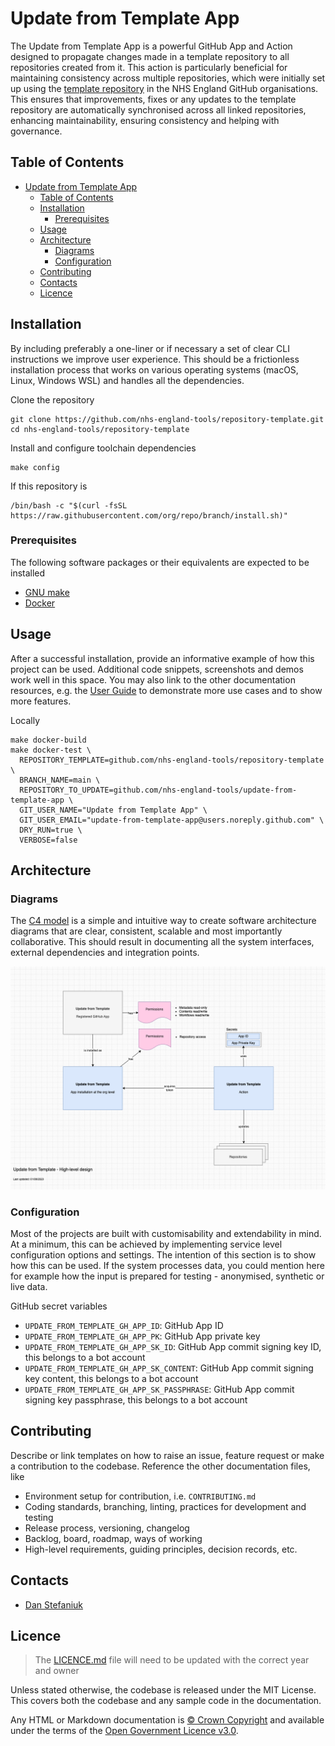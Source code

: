 # Update from Template App

The Update from Template App is a powerful GitHub App and Action designed to propagate changes made in a template repository to all repositories created from it. This action is particularly beneficial for maintaining consistency across multiple repositories, which were initially set up using the [template repository](https://github.com/nhs-england-tools/repository-template) in the NHS England GitHub organisations. This ensures that improvements, fixes or any updates to the template repository are automatically synchronised across all linked repositories, enhancing maintainability, ensuring consistency and helping with governance.


## Table of Contents

- [Update from Template App](#update-from-template-app)
  - [Table of Contents](#table-of-contents)
  - [Installation](#installation)
    - [Prerequisites](#prerequisites)
  - [Usage](#usage)
  - [Architecture](#architecture)
    - [Diagrams](#diagrams)
    - [Configuration](#configuration)
  - [Contributing](#contributing)
  - [Contacts](#contacts)
  - [Licence](#licence)

## Installation

By including preferably a one-liner or if necessary a set of clear CLI instructions we improve user experience. This should be a frictionless installation process that works on various operating systems (macOS, Linux, Windows WSL) and handles all the dependencies.

Clone the repository

```shell
git clone https://github.com/nhs-england-tools/repository-template.git
cd nhs-england-tools/repository-template
```

Install and configure toolchain dependencies

```shell
make config
```

If this repository is

```shell
/bin/bash -c "$(curl -fsSL https://raw.githubusercontent.com/org/repo/branch/install.sh)"
```

### Prerequisites

The following software packages or their equivalents are expected to be installed

- [GNU make](https://www.gnu.org/software/make/)
- [Docker](https://www.docker.com/)

## Usage

After a successful installation, provide an informative example of how this project can be used. Additional code snippets, screenshots and demos work well in this space. You may also link to the other documentation resources, e.g. the [User Guide](./docs/user-guide.md) to demonstrate more use cases and to show more features.

Locally

```shell
make docker-build
make docker-test \
  REPOSITORY_TEMPLATE=github.com/nhs-england-tools/repository-template \
  BRANCH_NAME=main \
  REPOSITORY_TO_UPDATE=github.com/nhs-england-tools/update-from-template-app \
  GIT_USER_NAME="Update from Template App" \
  GIT_USER_EMAIL="update-from-template-app@users.noreply.github.com" \
  DRY_RUN=true \
  VERBOSE=false
```

## Architecture

### Diagrams

The [C4 model](https://c4model.com/) is a simple and intuitive way to create software architecture diagrams that are clear, consistent, scalable and most importantly collaborative. This should result in documenting all the system interfaces, external dependencies and integration points.

![Repository Template](./docs/diagrams/Update_from_Template_High_level_design.png)

### Configuration

Most of the projects are built with customisability and extendability in mind. At a minimum, this can be achieved by implementing service level configuration options and settings. The intention of this section is to show how this can be used. If the system processes data, you could mention here for example how the input is prepared for testing - anonymised, synthetic or live data.

GitHub secret variables

- `UPDATE_FROM_TEMPLATE_GH_APP_ID`: GitHub App ID
- `UPDATE_FROM_TEMPLATE_GH_APP_PK`: GitHub App private key
- `UPDATE_FROM_TEMPLATE_GH_APP_SK_ID`: GitHub App commit signing key ID, this belongs to a bot account
- `UPDATE_FROM_TEMPLATE_GH_APP_SK_CONTENT`: GitHub App commit signing key content, this belongs to a bot account
- `UPDATE_FROM_TEMPLATE_GH_APP_SK_PASSPHRASE`: GitHub App commit signing key passphrase, this belongs to a bot account

## Contributing

Describe or link templates on how to raise an issue, feature request or make a contribution to the codebase. Reference the other documentation files, like

- Environment setup for contribution, i.e. `CONTRIBUTING.md`
- Coding standards, branching, linting, practices for development and testing
- Release process, versioning, changelog
- Backlog, board, roadmap, ways of working
- High-level requirements, guiding principles, decision records, etc.

## Contacts

- [Dan Stefaniuk](https://github.com/stefaniuk)

## Licence

> The [LICENCE.md](./LICENCE.md) file will need to be updated with the correct year and owner

Unless stated otherwise, the codebase is released under the MIT License. This covers both the codebase and any sample code in the documentation.

Any HTML or Markdown documentation is [© Crown Copyright](https://www.nationalarchives.gov.uk/information-management/re-using-public-sector-information/uk-government-licensing-framework/crown-copyright/) and available under the terms of the [Open Government Licence v3.0](https://www.nationalarchives.gov.uk/doc/open-government-licence/version/3/).
